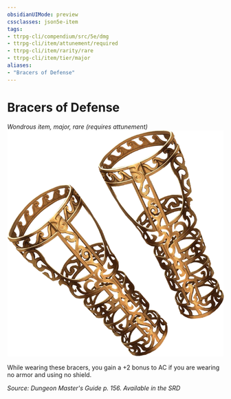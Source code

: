 ```yaml
---
obsidianUIMode: preview
cssclasses: json5e-item
tags:
- ttrpg-cli/compendium/src/5e/dmg
- ttrpg-cli/item/attunement/required
- ttrpg-cli/item/rarity/rare
- ttrpg-cli/item/tier/major
aliases: 
- "Bracers of Defense"
---
```

# Bracers of Defense
*Wondrous item, major, rare (requires attunement)*  
![](/CLI/items/img/bracers-of-defense.webp#right)


While wearing these bracers, you gain a +2 bonus to AC if you are wearing no armor and using no shield.

*Source: Dungeon Master's Guide p. 156. Available in the <span title='Systems Reference Document (5.1)'>SRD</span>*